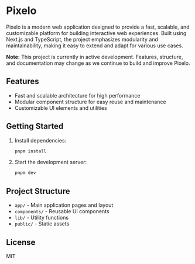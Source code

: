 # Pixelo

Pixelo is a modern web application designed to provide a fast, scalable, and customizable platform for building interactive web experiences. Built using Next.js and TypeScript, the project emphasizes modularity and maintainability, making it easy to extend and adapt for various use cases.

**Note:** This project is currently in active development. Features, structure, and documentation may change as we continue to build and improve Pixelo.

## Features

- Fast and scalable architecture for high performance
- Modular component structure for easy reuse and maintenance
- Customizable UI elements and utilities

## Getting Started

1. Install dependencies:
   ```sh
   pnpm install
   ```
2. Start the development server:
   ```sh
   pnpm dev
   ```

## Project Structure

- `app/` - Main application pages and layout
- `components/` - Reusable UI components
- `lib/` - Utility functions
- `public/` - Static assets

## License

MIT
